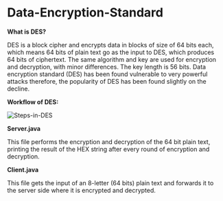 # Data-Encryption-Standard

**What is DES?**

DES is a block cipher and encrypts data in blocks of size of 64 bits each, which means 64 bits of plain text go as the input to DES, which produces 64 bits of ciphertext. The same algorithm and key are used for encryption and decryption, with minor differences. The key length is 56 bits. Data encryption standard (DES) has been found vulnerable to very powerful attacks therefore, the popularity of DES has been found slightly on the decline. 

**Workflow of DES:**

![Steps-in-DES](https://github.com/BunsGlazin/Data-Encryption-Standard/assets/145743047/262d7b8d-d439-4f81-8c1b-2f18f8c31a5b)

**Server.java**

This file performs the encryption and decryption of the 64 bit plain text, printing the result of the HEX string after every round of encryption and decryption.

**Client.java**

This file gets the input of an 8-letter (64 bits) plain text and forwards it to the server side where it is encrypted and decrypted.
